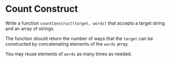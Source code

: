 # Count Construct

Write a function `countConstruct(target, words)` that accepts a target string
and an array of strings.

The function should return the number of ways that the `target` can be
constructed by concatenating elements of the `words` array.

You may reuse elements of `words` as many times as needed.
